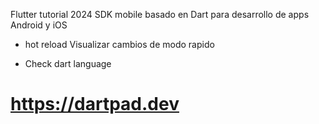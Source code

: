 Flutter tutorial 2024
SDK mobile basado en Dart para desarrollo de apps Android y iOS

* hot reload 
Visualizar cambios de modo rapido

* Check dart language
# https://dartpad.dev

